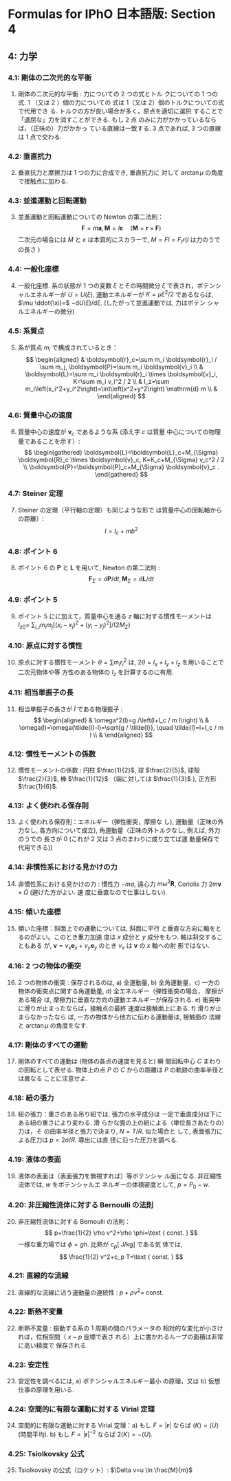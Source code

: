 # Formulas for IPhO 日本語版: Section 4

## 4: 力学

### 4.1: 剛体の二次元的な平衡

1.  剛体の二次元的な平衡 : 力についての 2 つの式とトル クについての 1 つの式. 1 （又は 2 ）個の力についての 式は 1（又は 2）個のトルクについての式で代用でき る. トルクの方が良い場合が多く，原点を適切に選択 することで「退屈な」力を消すことができる. もし 2 点 のみに力がかかっているならば，（正味の）力がかかっ ている直線は一致する. 3 点であれば, 3 つの直線は 1 点で交わる.

### 4.2: 垂直抗力

2.  垂直抗力と摩擦力は 1 つの力に合成でき, 垂直抗力に 対して $\arctan \mu$ の角度で接触点に加わる.

### 4.3: 並進運動と回転運動

3.  並進運動と回転運動についての Newton の第二法則：
    $$
    \boldsymbol{F}=m \boldsymbol{a}, \boldsymbol{M}=I \boldsymbol{\varepsilon} \quad(\boldsymbol{M}=\boldsymbol{r} \times \boldsymbol{F})
    $$
    二次元の場合には $M$ と $\varepsilon$ は本質的にスカラーで, $M=F l=F_t r(l$ は力のうでの長さ $)$

### 4.4: 一般化座標

4.  一般化座標. 系の状態が 1 つの変数 $\xi$ とその時間微分 $\dot{\xi}$ で表され，ポテンシャルエネルギーが $U=U(\xi)$, 運動エネルギーが $K=\mu \xi^2 / 2$ であるならば, $\mu \ddot{\xi}=$ $-\mathrm{d} U(\xi) / \mathrm{d} \xi$. (したがって並進運動では, 力はポテン シャルエネルギーの微分)

### 4.5: 系質点

5.  系が質点 $m_i$ で構成されているとき：
    $$
    \begin{aligned}
    & \boldsymbol{r}_c=\sum m_i \boldsymbol{r}_i / \sum m_j, \boldsymbol{P}=\sum m_i \boldsymbol{v}_i \\
    & \boldsymbol{L}=\sum m_i \boldsymbol{r}_i \times \boldsymbol{v}_i, K=\sum m_i v_i^2 / 2 \\
    & I_z=\sum m_i\left(x_i^2+y_i^2\right)=\int\left(x^2+y^2\right) \mathrm{d} m \\
    &
    \end{aligned}
    $$

### 4.6: 質量中心の速度

6.  質量中心の速度が $\boldsymbol{v}_c$ であるような系 (添え字 $c$ は質量 中心についての物理量であることを示す）:
    $$
    \begin{gathered}
    \boldsymbol{L}=\boldsymbol{L}_c+M_{\Sigma} \boldsymbol{R}_c \times \boldsymbol{v}_c, K=K_c+M_{\Sigma} v_c^2 / 2 \\
    \boldsymbol{P}=\boldsymbol{P}_c+M_{\Sigma} \boldsymbol{v}_c .
    \end{gathered}
    $$

### 4.7: Steiner 定理

7.  Steiner の定理（平行軸の定理）も同じような形で は質量中心の回転軸からの距離）:
    $$
    I=I_c+m b^2
    $$

### 4.8: ポイント 6

8.  ポイント 6 の $\boldsymbol{P}$ と $\boldsymbol{L}$ を用いて, Newton の第二法則 :
    $$
    \boldsymbol{F}_{\Sigma}=\mathrm{d} \boldsymbol{P} / \mathrm{d} t, \boldsymbol{M}_{\Sigma}=\mathrm{d} \boldsymbol{L} / \mathrm{d} t
    $$

### 4.9: ポイント 5

9.  ポイント 5 にに加えて，質量中心を通る $z$ 軸に対する慣性モ一メントは $I_{z 0}=$ $\sum_{i, j} m_i m_j\left[\left(x_i-x_j\right)^2+\left(y_i-y_j\right)^2\right] /\left(2 M_{\Sigma}\right)$

### 4.10: 原点に対する慣性

10. 原点に対する慣性モ一メント $\theta=\sum m_i r_i^2$ は, $2 \theta=I_x+I_y+I_z$ を用いることで二次元物体や等 方性のある物体の $I_z$ を計算するのに有用.

### 4.11: 相当単振子の長

11. 相当単振子の長さが $\tilde{l}$ である物理振子 :
    $$
    \begin{aligned}
    & \omega^2(l)=g /\left(l+I_c / m l\right) \\
    & \omega(l)=\omega(\tilde{l}-l)=\sqrt{g / \tilde{l}}, \quad \tilde{l}=l+I_c / m l \\
    &
    \end{aligned}
    $$

### 4.12: 慣性モーメントの係数

12. 慣性モーメントの係数 : 円柱 $\frac{1}{2}$, 球 $\frac{2}{5}$, 球殼 $\frac{2}{3}$, 棒 $\frac{1}{12}$ （端に対しては $\frac{1}{3}$ ), 正方形 $\frac{1}{6}$.

### 4.13: よく使われる保存則

13. よく使われる保存則：エネルギー（弾性衝突，摩擦な し), 運動量（正味の外力なし, 各方向について成立), 角運動量（正味の外トルクなし, 例えば, 外力のうでの 長さが 0 (これが 2 又は 3 点のまわりに成り立てば運 動量保存で代用できる))

### 4.14: 非慣性系における見かけの力

14. 非慣性系における見かけの力 : 慣性力 $-m a$, 遠心力 $m \omega^2 \boldsymbol{R}$, Coriolis 力 $2 m \boldsymbol{v} \times \Omega$ (避けた方がよい. 速 度に垂直なので仕事はしない).

### 4.15: 傾いた座標

15. 傾いた座標：斜面上での運動については, 斜面に平行 と垂直な方向に軸をとるのがよい。このとき重力加速 度は $x$ 成分と $y$ 成分をもつ. 軸は斜交することもある が, $\boldsymbol{v}=v_x \boldsymbol{e}_x+v_y \boldsymbol{e}_y$ のとき $v_x$ は $\boldsymbol{v}$ の $x$ 軸への射 影ではない.

### 4.16: 2 つの物体の衝突

16. 2 つの物体の衝突 : 保存されるのは, a) 全運動量, b) 全角運動量，c) 一方の物体の衝突点に関する角運動量, d) 全エネルギー（弾性衝突の場合， 摩擦がある場合 は, 摩擦力に垂直な方向の運動エネルギーが保存される. e) 衝突中に滑りが止まったならば，接触点の最終 速度は接触面上にある. f) 滑りが止まらなかったなら ば, 一方の物体から他方に伝わる運動量は, 接触面の 法線と $\arctan \mu$ の角度をなす.

### 4.17: 剛体のすべての運動

17. 剛体のすべての運動は (物体の各点の速度を見ると) 瞬 間回転中心 $C$ まわりの回転として表せる. 物体上の点 $P$ の $C$ からの距離は $P$ の軌跡の曲率半径とは異なる ことに注意せよ.

### 4.18: 紐の張力

18. 紐の張力：重さのある吊り紐では, 張力の水平成分は 一定で垂直成分は下にある紐の重さにより変わる. 滑 らかな面の上の紐による（単位長さあたりの）力は，そ の曲率半径と張力で決まり, $N=T / R$. 似た場合と して, 表面張力による圧力は $p=2 \sigma / R$. 導出には直 径に沿った圧力を調ベる.

### 4.19: 液体の表面

19. 液体の表面は（表面張力を無視すれば）等ポテンシャ ル面になる. 非圧縮性流体では, $w$ をポテンシャルエ ネルギーの体積密度として, $p=P_0-w$.

### 4.20: 非圧縮性流体に対する Bernoulli の法則

20. 非圧縮性流体に対する Bernoulli の法則：
    $$
    p+\frac{1}{2} \rho v^2+\rho \phi=\text { const. }
    $$
    一様な重力場では $\phi=g h$. 比熱が $c_p[\mathrm{~J} / \mathrm{kg}]$ である気 体では,
    $$
    \frac{1}{2} v^2+c_p T=\text { const. }
    $$

### 4.21: 直線的な流線 <Badge type="tip" text="supplemental" />

21. 直線的な流線に沾う運動量の連続性 : $p+\rho v^2=$ const.

### 4.22: 断熱不変量 <Badge type="tip" text="supplemental" />

22. 断熱不変量 : 振動する系の 1 周期の間のパラメータの 相対的な変化が小さければ，位相空間（ $x-p$ 座標で表さ れる）上に書かれるループの面積は非常に高い精度で 保存される.

### 4.23: 安定性

23. 安定性を調ベるには, a) ポテンシャルエネルギー最小 の原理，又は b) 仮想仕事の原理を用いる.

### 4.24: 空間的に有限な運動に対する Virial 定理 <Badge type="tip" text="supplemental" />

24. 空間的に有限な運動に対する Virial 定理：a) もし $F \propto|\boldsymbol{r}|$ ならば $\langle K\rangle=\langle U\rangle$ (時間平均). b) もし $F \propto|\boldsymbol{r}|^{-2}$ ならば $2\langle K\rangle=-\langle U\rangle$.

### 4.25: Tsiolkovsky 公式

25. Tsiolkovsky の公式（ロケット）: $\Delta v=u \ln \frac{M}{m}$
